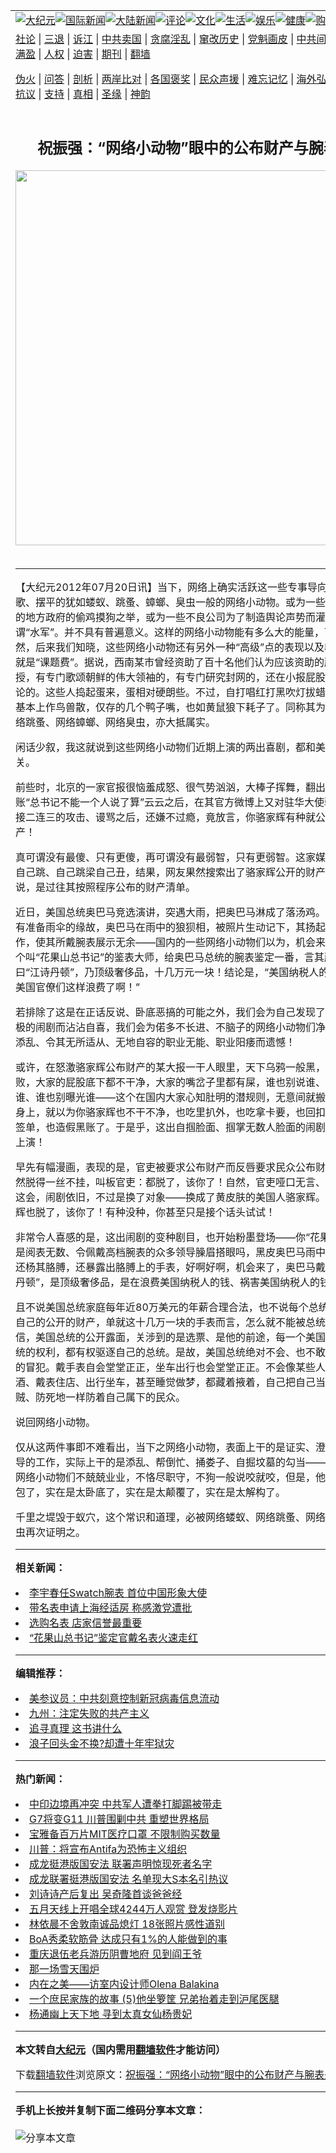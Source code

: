 <a name="1" id="1" target="_blank"></a><span id="1"></span>
<table align=center border="0"><tr><td colspan="2" VALIGN=TOP><a href="/gb/nsc413.md#1"><img src="https://raw.githubusercontent.com/bg209/www/master/t/djy/1.jpg" title="大纪元"></a><a href="/gb/n24hr.md#1"><img src="https://raw.githubusercontent.com/bg209/www/master/t/djy/3.jpg" title="国际新闻"></a><a href="/gb/nsc413.md#1"><img src="https://raw.githubusercontent.com/bg209/www/master/t/djy/4.jpg" title="大陆新闻"></a><a href="/gb/news392.md#1"><img src="https://raw.githubusercontent.com/bg209/www/master/t/djy/5.jpg" title="评论"></a><a href="/gb/news2007.md#1"><img src="https://raw.githubusercontent.com/bg209/www/master/t/djy/6.jpg" title="文化"></a><a href="/gb/news2008.md#1"><img src="https://raw.githubusercontent.com/bg209/www/master/t/djy/7.jpg" title="生活"></a><a href="/gb/ncyule.md#1"><img src="https://raw.githubusercontent.com/bg209/www/master/t/djy/8.jpg" title="娱乐"></a><a href="/gb/nsc1002.md#1"><img src="https://raw.githubusercontent.com/bg209/www/master/t/djy/9.jpg" title="健康"><a href="https://www.youlucky.com"><img src="https://raw.githubusercontent.com/bg209/www/master/t/djy/10.jpg" title="购物"></a><a href="https://donate.epochtimes.com/?utm_medium=epochtimes&utm_source=referral&utm_campaign=donate_button_djyarticleheader"><img src="https://raw.githubusercontent.com/bg209/www/master/t/djy/12.jpg" title="捐款"></a></td></tr>
<tr><td colspan="2" VALIGN=TOP><a target="_blank" href="/gb/9p.md#1">社论</a> | <a target="_blank" href="/gb/nf5657.md#1">三退</a> | <a target="_blank" href="/gb/nf6124.md#1">诉江</a> | <a target="_blank" href="/gb/nf1176117.md#1">中共卖国</a> | <a target="_blank" href="/gb/nf5773.md#1">贪腐淫乱</a> | <a target="_blank" href="/gb/nf1176115.md#1">窜改历史</a> | <a target="_blank" href="/gb/nf1176107.md#1">党魁画皮</a> | <a target="_blank" href="/gb/nf1320400.md#1">中共间谍</a> | <a target="_blank" href="/gb/nf1176114.md#1">破坏传统</a> | <a target="_blank" href="https://github.com/bg209/ntdtv/blob/master/gb/prog447_1.md#1">恶贯满盈</a> | <a target="_blank" href="/gb/ncid278.md#1">人权</a> | <a target="_blank" href="/gb/nf1176111.md#1">迫害</a> | <a target="_blank" href="https://gitlab.com/szzdlab/mh-qikan/blob/master/README.md#1">期刊</a> | <a target="_blank" href="https://github.com/bannedbook/fanqiang/wiki">翻墙</a></p><p><a target="_blank" href="/gb/nf5562.md#1">伪火</a> | <a target="_blank" href="/gb/nf4378.md#1">问答</a> | <a target="_blank" href="/gb/nf5792.md#1">剖析</a> | <a target="_blank" href="/gb/nf5735.md#1">两岸比对</a> | <a target="_blank" href="/gb/nf6119.md#1">各国褒奖</a> | <a target="_blank" href="/gb/nf6120.md#1">民众声援</a> | <a target="_blank" href="/gb/nf1188594.md#1">难忘记忆</a> | <a target="_blank" href="/gb/nf3180.md#1">海外弘传</a> | <a target="_blank" href="/gb/nf5410.md#1">万人上访</a> | <a target="_blank" href="https://github.com/bg209/ntdtv/blob/master/gb/prog1530_1.md#1">和平抗议</a> | <a target="_blank" href="/gb/nf4386.md#1">支持</a> | <a target="_blank" href="/gb/nf4389.md#1">真相</a> | <a target="_blank" href="/gb/nf5790.md#1">圣缘</a> | <a target="_blank" href="/gb/nf4786.md#1">神韵</a></td></tr>
<tr><td VALIGN=TOP width="626"><h2 align=center>祝振强：“网络小动物”眼中的公布财产与腕表鉴定</h2>
<img width="600" src="https://i.epochtimes.com/assets/uploads/2017/10/20171008-nina-Taipei-301-320x200.jpg" />
<h6></h6>
<hr>
	<p>【大纪元2012年07月20日讯】当下，网络上确实活跃这一些专事导向、引导、讴歌、摆平的犹如蝼蚁、跳蚤、蟑螂、臭虫一般的网络小动物。或为一些小的不能再小的地方政府的偷鸡摸狗之举，或为一些不良公司为了制造舆论声势而灌水灌泥的所谓“水军”。并不具有普遍意义。这样的网络小动物能有多么大的能量，可想而知。当然，后来我们知晓，这些网络小动物还有另外一种“高级”点的表现以及收费方式，那就是“课题费”。据说，西南某市曾经资助了百十名他们认为应该资助的所谓专家、教授，有专门歌颂朝鲜的伟大领袖的，有专门研究封网的，还在小报屁股上写起居注评论的。这些人捣起蛋来，蛋相对硬朗些。不过，自打唱红打黑吹灯拔蜡以来，这些人基本上作鸟兽散，仅存的几个鸭子嘴，也如黄鼠狼下耗子了。同称其为网络蝼蚁、网络跳蚤、网络蟑螂、网络臭虫，亦大抵属实。</p>
<p>闲话少叙，我这就说到这些网络小动物们近期上演的两出喜剧，都和美国的领导人有关。</p>
<p>前些时，北京的一家官报很恼羞成怒、很气势汹汹，大棒子挥舞，翻出历史上的旧账“总书记不能一个人说了算”云云之后，在其官方微博上又对驻华大使骆家辉开战，接二连三的攻击、谩骂之后，还嫌不过瘾，竟放言，你骆家辉有种就公布你的个人财产！</p>
<p>真可谓没有最傻、只有更傻，再可谓没有最弱智，只有更弱智。这家媒体自己挖深坑自己跳、自己跳梁自己丑，结果，网友果然搜索出了骆家辉公开的财产清单。确切说，是过往其按照程序公布的财产清单。</p>
<p>近日，美国总统<ahref="/gb/tag/%E5%A5%A5%E5%B7%B4%E9%A9%AC.md#1">奥巴马</a>竞选演讲，突遇大雨，把奥巴马淋成了落汤鸡。或许是事先没有准备雨伞的缘故，奥巴马在雨中的狼狈相，被照片生动记下，其扬起胳膊抹脸的动作，使其所戴<ahref="/gb/tag/%E8%85%95%E8%A1%A8.md#1">腕表</a>展示无余——国内的一些网络小动物们以为，机会来了，遂模仿一个叫“花果山总书记”的鉴表大师，给奥巴马总统的腕表鉴定一番，言其所戴腕表名曰“江诗丹顿”，乃顶级奢侈品，十几万元一块！结论是，“美国纳税人的钱，原来就让美国官僚们这样浪费了啊！”</p>
<p>若排除了这是在正话反说、卧底恶搞的可能之外，我们会为自己发现了又一出愚蠢至极的闹剧而沾沾自喜，我们会为偌多不长进、不脑子的网络小动物们净给上峰帮倒忙添乱、令其无所适从、无地自容的职业无能、职业阳痿而遗憾！</p>
<p>或许，在怒激骆家辉<ahref="/gb/tag/%E5%85%AC%E5%B8%83%E8%B4%A2%E4%BA%A7.md#1">公布财产</a>的某大报一干人眼里，天下乌鸦一般黑，天下官僚都腐败，大家的屁股底下都不干净，大家的嘴岔子里都有屎，谁也别说谁、谁也别嘲笑谁、谁也别曝光谁——这个在国内大家心知肚明的潜规则，无意间就搬到了骆家辉的身上，就以为你骆家辉也不干不净，也吃里扒外，也吃拿卡要，也回扣收贿，也白条签单，也造假黑账了。于是乎，这出自掴脸面、掴掌无数人脸面的闹剧，就这般悄然上演！</p>
<p>早先有幅漫画，表现的是，官吏被要求<ahref="/gb/tag/%E5%85%AC%E5%B8%83%E8%B4%A2%E4%BA%A7.md#1">公布财产</a>而反唇要求民众公布财产后，民众果然脱得一丝不挂，叫板官吏：都脱了，该你了！自然，官吏哑口无言、默不作声了。这会，闹剧依旧，不过是换了对象——换成了黄皮肤的美国人骆家辉。那好吧，骆家辉也脱了，该你了！有种没种，你甚至只是接个话头试试！</p>
<p>非常令人喜感的是，这出闹剧的变种剧目，也开始粉墨登场——你“花果山总书记”不是阅表无数、令佩戴高档<ahref="/gb/tag/%E8%85%95%E8%A1%A8.md#1">腕表</a>的众多领导臊眉搭眼吗，黑皮<ahref="/gb/tag/%E5%A5%A5%E5%B7%B4%E9%A9%AC.md#1">奥巴马</a>雨中作秀不打伞，还杨其胳膊，还暴露出胳膊上的手表，好啊好啊，机会来了，奥巴马戴的手表叫“江诗丹顿”，是顶级奢侈品，是在浪费美国纳税人的钱、祸害美国纳税人的钱！</p>
<p>且不说美国总统家庭每年近80万美元的年薪合理合法，也不说每个总统或多或少都有自己的公开的财产，单就这十几万一块的手表而言，怎么就不能被总统戴戴了？我相信，美国总统的公开露面，关涉到的是选票、是他的前途，每一个美国人都有票决总统的权利，都有权驱逐自己的总统。是故，美国总统绝对不会、也不敢对选民有丝毫的冒犯。戴手表自会堂堂正正，坐车出行也会堂堂正正。不会像某些人那样抽烟喝酒、戴表住店、出行坐车，甚至睡觉做梦，都藏着掖着，自己把自己当成贼，还要防贼、防死地一样防着自己属下的民众。</p>
<p>说回网络小动物。</p>
<p>仅从这两件事即不难看出，当下之网络小动物，表面上干的是证实、澄清、导向、引导的工作，实际上干的是添乱、帮倒忙、捅娄子、自掘坟墓的勾当——你不能说这些网络小动物们不兢兢业业，不恪尽职守，不狗一般说咬就咬，但是，他们实在是太草包了，实在是太卧底了，实在是太颠覆了，实在是太解构了。</p>
<p>千里之堤毁于蚁穴，这个常识和道理，必被网络蝼蚁、网络跳蚤、网络蟑螂、网络臭虫再次证明之。</p>
<p><p></p>
	
<hr>


<strong>相关新闻：</strong>
<li><a href="/gb/5/11/11/n1115828.md#1">李宇春任Swatch腕表 首位中国形象大使</a></li>
<li><a href="/gb/10/8/15/n2996238.md#1">带名表申请上海经适房 称感激党遭批</a></li>
<li><a href="/gb/11/4/17/n3230655.md#1">选购名表 店家信誉最重要</a></li>
<li><a href="/gb/11/9/17/n3375331.md#1">“花果山总书记”鉴定官戴名表火速走红</a></li>
<hr>


<strong>编辑推荐：</strong>
<li><a href="/gb/20/2/22/n11887949.md#1">美参议员：中共刻意控制新冠病毒信息流动</a></li>
<li><a href="/gb/19/1/23/n10995753.md#1" target="_blank">九州：注定失败的共产主义</a></li><li><a href="/gb/19/1/5/n10955468.md?dfh#1" target="_blank">追寻真理 这书讲什么</a></li><li><a href="/gb/19/4/25/n11213689.md#1" target="_blank">浪子回头金不换?却遭十年牢狱灾</a></li>
<hr>

<strong>热门新闻：</strong>
<li><a href="/gb/20/5/31/n12149757.md#1">中印边境再冲突 中共军人遭拳打脚踢被带走</a></li>
<li><a href="/gb/20/5/31/n12149982.md#1">G7将变G11 川普围剿中共 重塑世界格局</a></li>
<li><a href="/gb/20/6/1/n12151299.md#1">宝雅备百万片MIT医疗口罩 不限制购买数量</a></li>
<li><a href="/gb/20/5/31/n12150748.md#1">川普：将宣布Antifa为恐怖主义组织</a></li>
<li><a href="/gb/20/5/31/n12150559.md#1">成龙挺港版国安法 联署声明惊现死者名字</a></li>
<li><a href="/gb/20/5/31/n12150886.md#1">成龙联署挺港版国安法 名单现大S本名引热议</a></li>
<li><a href="/gb/20/5/31/n12150765.md#1">刘诗诗产后复出 吴奇隆首谈爸爸经</a></li>
<li><a href="/gb/20/6/1/n12152028.md#1">五月天线上开唱全球4244万人观赏 登发烧影片</a></li>
<li><a href="/gb/20/6/1/n12151403.md#1">林依晨不舍敦南诚品熄灯 18张照片感性道别</a></li>
<li><a href="/gb/20/5/29/n12145805.md#1">BoA秀柔软筋骨 达成只有1%的人能做到的事</a></li>
<li><a href="/gb/20/5/31/n12149532.md#1">重庆退伍老兵游历阴曹地府 见到阎王爷</a></li>
<li><a href="/gb/20/5/1/n12076592.md#1">那一场雪天围炉</a></li>
<li><a href="/gb/19/1/12/n10970916.md#1">内在之美——访室内设计师Olena Balakina</a></li>
<li><a href="/gb/20/5/21/n12126899.md#1">一个庶民家族的故事 (5)他坐箩筐 兄弟抬着走到沪尾医腿</a></li>
<li><a href="/gb/10/3/24/n2854895.md#1">杨通幽上天下地 寻到太真女仙杨贵妃</a></li>
<hr>

<strong>本文转自<a href="https://www.epochtimes.com">大纪元</a>（国内需用<a href="https://github.com/bannedbook/fanqiang/wiki">翻墙软件</a>才能访问）</strong><p>下载<a href="https://github.com/bannedbook/fanqiang/wiki">翻墙软件</a>浏览原文：<a href="https://www.epochtimes.com/gb/12/7/20/n3639517.htm">祝振强：“网络小动物”眼中的公布财产与腕表鉴定</a></p><hr>

<strong>手机上长按并复制下面二维码分享本文章：</strong><br><br><img src="http://d1p1.ip.zn2.us/v.php?action=qrcode&url=/gb/12/7/20/n3639517.md%231" title="分享本文章"></td><td VALIGN=TOP><a href="/gb/16/1/21/n4622075.md?dfh#1" target="_blank"><img src="https://raw.githubusercontent.com/bg209/djy/master/gb/300/wei-f1.jpg" title="中共的伪火骗局"  alt="中共的伪火骗局"></a><br><a href="https://github.com/bg209/www/blob/master/README.md?dfh#9" target="_blank"><img src="https://raw.githubusercontent.com/bg209/djy/master/gb/300/yong-h.jpg" title="永恒的见证"  alt="永恒的见证"></a><br><a href="/gb/13/9/29/n3974789.md?dfh#1" target="_blank"><img src="https://raw.githubusercontent.com/bg209/djy/master/gb/300/shang-lnz.jpg" title="善良女子被中共投男牢"  alt="善良女子被中共投男牢"></a><br><a href="/gb/16/3/16/n4663449.md?dfh#1" target="_blank"><img src="https://raw.githubusercontent.com/bg209/djy/master/gb/300/huo-z3.jpg" title="警卫目击活摘器官"  alt="警卫目击活摘器官"></a><br><a href="/gb/16/8/7/n8177641.md?dfh#1" target="_blank"><img src="https://raw.githubusercontent.com/bg209/djy/master/gb/300/huo-z4.jpg" title="证人描述活摘恐怖"  alt="证人描述活摘恐怖"></a><br><a href="/gb/10/4/19/n2881569.md?dfh#1" target="_blank"><img src="https://raw.githubusercontent.com/bg209/djy/master/gb/300/huo-z1.jpg" title="揭开活摘器官黑幕"  alt="揭开活摘器官黑幕"></a><br><a href="/gb/10/11/7/n3077476.md?dfh#1" target="_blank"><img src="https://raw.githubusercontent.com/bg209/djy/master/gb/300/ma-ks.jpg" title="马克思的成魔之路"  alt="马克思的成魔之路"></a><br><a href="/gb/14/6/9/n4173977.md?dfh#1" target="_blank"><img src="https://raw.githubusercontent.com/bg209/djy/master/gb/300/chang-zs.jpg" title="藏字石 蕴天机"  alt="藏字石 蕴天机"></a><br><a href="/gb/18/5/10/n10381511.md?dfh#1" target="_blank"><img src="https://raw.githubusercontent.com/bg209/djy/master/gb/300/st1.jpg" title="关注3亿人三退"  alt="关注3亿人三退"></a><br><a href="/gb/18/3/21/n10237682.md?dfh#1" target="_blank"><img src="https://raw.githubusercontent.com/bg209/djy/master/gb/300/jie-t.jpg" title="解体中共复兴中华"  alt="解体中共复兴中华"></a><br><a href="/gb/9/2/9/n2422991.md?dfh#1" target="_blank"><img src="https://raw.githubusercontent.com/bg209/djy/master/gb/300/gao-zs.jpg" title="中共迫害良心律师"  alt="中共迫害良心律师"></a><br><a href="/gb/18/12/9/n10900044.md?dfh#1" target="_blank"><img src="https://raw.githubusercontent.com/bg209/djy/master/gb/300/sj1.jpg" title="303万人举报江泽民"  alt="303万人举报江泽民"></a><br><a href="/gb/18/8/28/n10672014.md?dfh#1" target="_blank"><img src="https://raw.githubusercontent.com/bg209/djy/master/gb/300/sj2.jpg" title="这些官员为何起诉江泽民"  alt="这些官员为何起诉江泽民"></a><br><a href="/gb/8/12/18/n2367165.md?dfh#1" target="_blank"><img src="https://raw.githubusercontent.com/bg209/djy/master/gb/300/liangan.jpg" title="海峡两岸的强烈对比"  alt="海峡两岸的强烈对比"></a><br><a href="/gb/15/12/10/n4593139.md?dfh#1" target="_blank"><img src="https://raw.githubusercontent.com/bg209/djy/master/gb/300/jia-ndzl.jpg" title="加拿大总理的贺信"  alt="加拿大总理的贺信"></a><br><a href="/gb/11/6/17/n3289382.md?dfh#1" target="_blank"><img src="https://raw.githubusercontent.com/bg209/djy/master/gb/300/xiao-wd.jpg" title="探寻真相兼听则明"  alt="探寻真相兼听则明"></a><br><a href="/gb/18/10/27/n10812623.md?dfh#1" target="_blank"><img src="https://raw.githubusercontent.com/bg209/djy/master/gb/300/yindu.jpg" title="印度媒体报道东方"  alt="印度媒体报道东方"></a><br><a href="/gb/18/6/9/n10469652.md?dfh#1" target="_blank"><img src="https://raw.githubusercontent.com/bg209/djy/master/gb/300/xie-j.jpg" title="不一样的海外校园"  alt="不一样的海外校园"></a><br><a href="/gb/7/4/5/n1669415.md?dfh#1" target="_blank"><img src="https://raw.githubusercontent.com/bg209/djy/master/gb/300/li-up.jpg" title="从大师到徒弟的传奇"  alt="从大师到徒弟的传奇"></a><br><a href="/gb/17/5/26/n9191512.md?dfh#1" target="_blank"><img src="https://raw.githubusercontent.com/bg209/djy/master/gb/300/zfl2.jpg" title="亿万人与东方一本奇书"  alt="亿万人与东方一本奇书"></a><br><a href="/gb/13/11/27/n4020290.md?dfh#1" target="_blank"><img src="https://raw.githubusercontent.com/bg209/djy/master/gb/300/zhen-h.jpg" title="大陆见不到的震撼场面"  alt="大陆见不到的震撼场面"></a><br><a href="/gb/15/7/17/n4482910.md?dfh#1" target="_blank"><img src="https://raw.githubusercontent.com/bg209/djy/master/gb/300/dalu-sk.jpg" title="人心向善 大陆当初盛况"  alt="人心向善 大陆当初盛况"></a><br><a href="/gb/19/1/5/n10955468.md?dfh#1" target="_blank"><img src="https://raw.githubusercontent.com/bg209/djy/master/gb/300/zfl1.jpg" title="追寻真理 这书讲什么"  alt="追寻真理 这书讲什么"></a><br><a href="https://github.com/bannedbook/fanqiang/wiki" target="_blank"><img src="https://raw.githubusercontent.com/bg209/djy/master/gb/300/fq1.jpg" title="下载免费翻墙软件"  alt="下载免费翻墙软件"></a><br></td></tr></table>